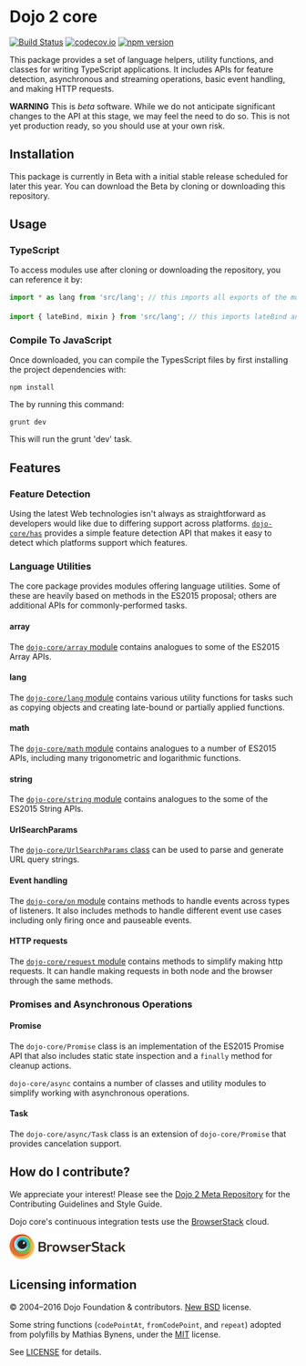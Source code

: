# Dojo 2 core

[![Build Status](https://travis-ci.org/dojo/core.svg?branch=master)](https://travis-ci.org/dojo/core)
[![codecov.io](https://codecov.io/github/dojo/core/coverage.svg?branch=master)](https://codecov.io/github/dojo/core?branch=master)
[![npm version](https://badge.fury.io/js/dojo-core.svg)](https://badge.fury.io/js/dojo-core)

This package provides a set of language helpers, utility functions, and classes for writing TypeScript applications.
It includes APIs for feature detection, asynchronous and streaming operations, basic event handling,
and making HTTP requests.

**WARNING** This is *beta* software.  While we do not anticipate significant changes to the API at this stage, we may feel the need to do so.  This is not yet production ready, so you should use at your own risk.

## Installation

This package is currently in Beta with a initial stable release scheduled for later this year. You can download
the Beta by cloning or downloading this repository.

## Usage

### TypeScript

To access modules use after cloning or downloading the repository, you can reference it by:

```ts
import * as lang from 'src/lang'; // this imports all exports of the module as the object lang

import { lateBind, mixin } from 'src/lang'; // this imports lateBind and mixin from the module
```

### Compile To JavaScript

Once downloaded, you can compile the TypesScript files by first installing the project dependencies with:

```
npm install
```

The by running this command:

```
grunt dev
```

This will run the grunt 'dev' task.

## Features

### Feature Detection

Using the latest Web technologies isn't always as straightforward as developers would like due to differing support
across platforms. [`dojo-core/has`](docs/has.md) provides a simple feature detection API that makes it easy to
detect which platforms support which features.

### Language Utilities

The core package provides modules offering language utilities.  Some of these are heavily based
on methods in the ES2015 proposal; others are additional APIs for commonly-performed tasks.

#### array

The [`dojo-core/array` module](docs/array.md) contains analogues to some of the ES2015 Array APIs.

#### lang

The [`dojo-core/lang` module](docs/lang.md) contains various utility functions for tasks such as copying objects
and creating late-bound or partially applied functions.

#### math

The [`dojo-core/math` module](docs/math.md) contains analogues to a number of ES2015 APIs, including many trigonometric and logarithmic
functions.

#### string

The [`dojo-core/string` module](docs/string.md) contains analogues to the some of the ES2015 String APIs.

#### UrlSearchParams

The [`dojo-core/UrlSearchParams` class](docs/UrlSearchParams.md) can be used to parse and generate URL query strings.

#### Event handling

The [`dojo-core/on` module](docs/on.md) contains methods to handle events across types of listeners.  It also includes methods to handle different event use cases including only firing
once and pauseable events.

#### HTTP requests

The [`dojo-core/request` module](docs/request.md) contains methods to simplify making http requests. It can handle
making requests in both node and the browser through the same methods.

### Promises and Asynchronous Operations

#### Promise

The `dojo-core/Promise` class is an implementation of the ES2015 Promise API that also includes static state
inspection and a `finally` method for cleanup actions.

`dojo-core/async` contains a number of classes and utility modules to simplify working with asynchronous operations.

#### Task

The `dojo-core/async/Task` class is an extension of `dojo-core/Promise` that provides cancelation support.

## How do I contribute?

We appreciate your interest! Please see the [Dojo 2 Meta Repository](https://github.com/dojo/meta#readme)
for the Contributing Guidelines and Style Guide.

Dojo core's continuous integration tests use the [BrowserStack](http://www.browserstack.com) cloud.

[![BrowserStack](resources/BrowserStackLogo.png)](http://www.browserstack.com)

## Licensing information

© 2004–2016 Dojo Foundation & contributors. [New BSD](http://opensource.org/licenses/BSD-3-Clause) license.

Some string functions (`codePointAt`, `fromCodePoint`, and `repeat`) adopted from polyfills by Mathias Bynens,
under the [MIT](http://opensource.org/licenses/MIT) license.

See [LICENSE](LICENSE) for details.
